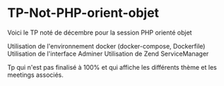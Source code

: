 # TP-Not-PHP-orient-objet
Voici le TP noté de décembre pour la session PHP orienté objet

Utilisation de l'environnement docker (docker-compose, Dockerfile)
Utilisation de l'interface Adminer
Utilisation de Zend ServiceManager

Tp qui n'est pas finalisé à 100% et qui affiche les différents thème et les meetings associés.
